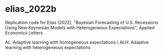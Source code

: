 # elias_2022b
Replication code for Elias (2022), "Bayesian Forecasting of U.S. Recessions Using New Keynesian Models with Heterogeneous Expectations", Applied Economics Letters

AL: Adaptive learning with homogeneous expectations \\
ALH: Adaptive learning with heterogeneous expectations
